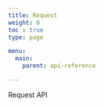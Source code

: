 ```yaml
---
title: Request
weight: 0
toc : true
type: page

menu:
  main:
    parent: api-reference

---
```


Request API
